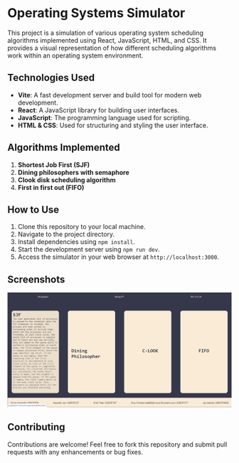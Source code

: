 # Operating Systems Simulator

This project is a simulation of various operating system scheduling algorithms implemented using React, JavaScript, HTML, and CSS. It provides a visual representation of how different scheduling algorithms work within an operating system environment.

## Technologies Used

- **Vite**: A fast development server and build tool for modern web development.
- **React**: A JavaScript library for building user interfaces.
- **JavaScript**: The programming language used for scripting.
- **HTML & CSS**: Used for structuring and styling the user interface.

## Algorithms Implemented

1. **Shortest Job First (SJF)**
2. **Dining philosophers with semaphore**
3. **Clook disk scheduling algorithm**
4. **First in first out (FIFO)**

## How to Use

1. Clone this repository to your local machine.
2. Navigate to the project directory.
3. Install dependencies using `npm install`.
4. Start the development server using `npm run dev`.
5. Access the simulator in your web browser at `http://localhost:3000`.

## Screenshots

![Screenshot of the simulator](/public/Screenshot%202024-04-23%20012001.png)

## Contributing

Contributions are welcome! Feel free to fork this repository and submit pull requests with any enhancements or bug fixes.


